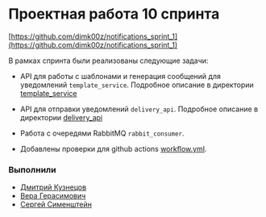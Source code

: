 # Проектная работа 10 спринта

[https://github.com/dimk00z/notifications_sprint_1](https://github.com/dimk00z/notifications_sprint_1)


В рамках спринта были реализованы следующие задачи:

* API для работы с шаблонами и генерация сообщений для уведомлений `template_service`. 
Подробное описание в директории [template_service](https://github.com/dimk00z/notifications_sprint_1/tree/main/template_service)

* API для отправки уведомлений `delivery_api`. 
Подробное описание в директории [delivery_api](https://github.com/dimk00z/notifications_sprint_1/tree/main/delivery_api)

* Работа с очередями RabbitMQ `rabbit_consumer`. 
<!-- Подробное описание в директории [rabbit_consumer](https://github.com/dimk00z/notifications_sprint_1/tree/main/rabbit_consumer) -->

* Добавлены проверки для github actions [workflow.yml](https://github.com/dimk00z/notifications_sprint_1/blob/main/.github/workflows/workflow.yml).


### Выполнили

- [Дмитрий Кузнецов](https://github.com/dimk00z)
- [Вера Герасимович](https://github.com/weraleto)
- [Сергей Сименштейн](https://github.com/simenshteyn)

